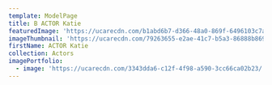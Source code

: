 ```yaml
---
template: ModelPage
title: B ACTOR Katie
featuredImage: 'https://ucarecdn.com/b1abd6b7-d366-48a0-869f-6496103c7a09/'
imageThumbnail: 'https://ucarecdn.com/79263655-e2ae-41c7-b5a3-86888b8697ab/'
firstName: ACTOR Katie
collection: Actors
imagePortfolio:
  - image: 'https://ucarecdn.com/3343dda6-c12f-4f98-a590-3cc66ca02b23/'
---
```


